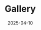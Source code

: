 ---
title: Gallery
date: 2025-04-10
type: landing


design:
  # Section spacing
  spacing: '5rem'

# Page sections
sections:
  - block: collection
    content:
      title: Selected Pictures
      text: 
      filters:
        folders:
          - gallery
    design:
      view: article-grid
      fill_image: false
      columns: 3


---